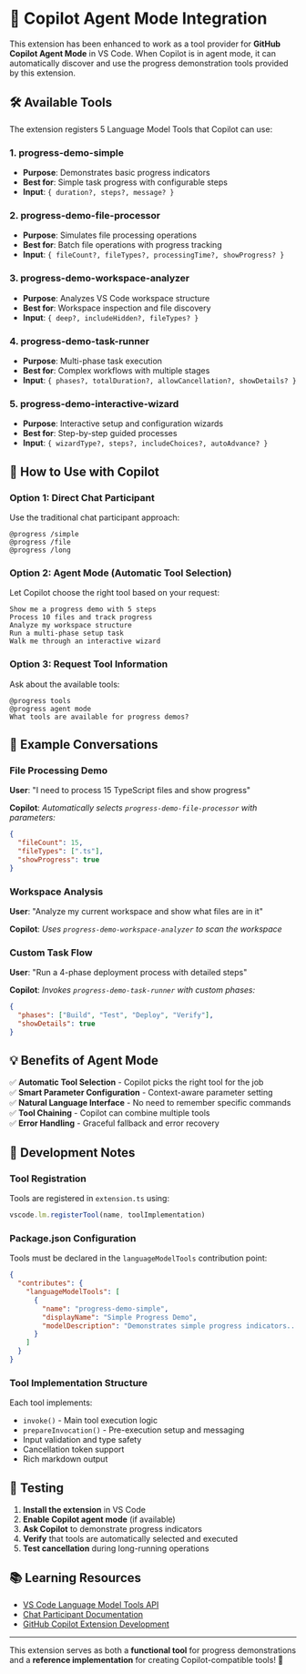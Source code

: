 # 🤖 Copilot Agent Mode Integration

This extension has been enhanced to work as a tool provider for **GitHub Copilot Agent Mode** in VS Code. When Copilot is in agent mode, it can automatically discover and use the progress demonstration tools provided by this extension.

## 🛠️ Available Tools

The extension registers 5 Language Model Tools that Copilot can use:

### 1. **progress-demo-simple**
- **Purpose**: Demonstrates basic progress indicators
- **Best for**: Simple task progress with configurable steps
- **Input**: `{ duration?, steps?, message? }`

### 2. **progress-demo-file-processor** 
- **Purpose**: Simulates file processing operations
- **Best for**: Batch file operations with progress tracking
- **Input**: `{ fileCount?, fileTypes?, processingTime?, showProgress? }`

### 3. **progress-demo-workspace-analyzer**
- **Purpose**: Analyzes VS Code workspace structure
- **Best for**: Workspace inspection and file discovery
- **Input**: `{ deep?, includeHidden?, fileTypes? }`

### 4. **progress-demo-task-runner**
- **Purpose**: Multi-phase task execution
- **Best for**: Complex workflows with multiple stages
- **Input**: `{ phases?, totalDuration?, allowCancellation?, showDetails? }`

### 5. **progress-demo-interactive-wizard**
- **Purpose**: Interactive setup and configuration wizards
- **Best for**: Step-by-step guided processes
- **Input**: `{ wizardType?, steps?, includeChoices?, autoAdvance? }`

## 🚀 How to Use with Copilot

### Option 1: Direct Chat Participant
Use the traditional chat participant approach:
```
@progress /simple
@progress /file  
@progress /long
```

### Option 2: Agent Mode (Automatic Tool Selection)
Let Copilot choose the right tool based on your request:
```
Show me a progress demo with 5 steps
Process 10 files and track progress  
Analyze my workspace structure
Run a multi-phase setup task
Walk me through an interactive wizard
```

### Option 3: Request Tool Information
Ask about the available tools:
```
@progress tools
@progress agent mode
What tools are available for progress demos?
```

## 🎯 Example Conversations

### File Processing Demo
**User**: "I need to process 15 TypeScript files and show progress"

**Copilot**: *Automatically selects `progress-demo-file-processor` with parameters:*
```json
{
  "fileCount": 15,
  "fileTypes": [".ts"],
  "showProgress": true
}
```

### Workspace Analysis
**User**: "Analyze my current workspace and show what files are in it"

**Copilot**: *Uses `progress-demo-workspace-analyzer` to scan the workspace*

### Custom Task Flow
**User**: "Run a 4-phase deployment process with detailed steps"

**Copilot**: *Invokes `progress-demo-task-runner` with custom phases:*
```json
{
  "phases": ["Build", "Test", "Deploy", "Verify"],
  "showDetails": true
}
```

## 💡 Benefits of Agent Mode

✅ **Automatic Tool Selection** - Copilot picks the right tool for the job  
✅ **Smart Parameter Configuration** - Context-aware parameter setting  
✅ **Natural Language Interface** - No need to remember specific commands  
✅ **Tool Chaining** - Copilot can combine multiple tools  
✅ **Error Handling** - Graceful fallback and error recovery  

## 🔧 Development Notes

### Tool Registration
Tools are registered in `extension.ts` using:
```typescript
vscode.lm.registerTool(name, toolImplementation)
```

### Package.json Configuration
Tools must be declared in the `languageModelTools` contribution point:
```json
{
  "contributes": {
    "languageModelTools": [
      {
        "name": "progress-demo-simple",
        "displayName": "Simple Progress Demo",
        "modelDescription": "Demonstrates simple progress indicators..."
      }
    ]
  }
}
```

### Tool Implementation Structure
Each tool implements:
- `invoke()` - Main tool execution logic
- `prepareInvocation()` - Pre-execution setup and messaging
- Input validation and type safety
- Cancellation token support
- Rich markdown output

## 🧪 Testing

1. **Install the extension** in VS Code
2. **Enable Copilot agent mode** (if available)
3. **Ask Copilot** to demonstrate progress indicators
4. **Verify** that tools are automatically selected and executed
5. **Test cancellation** during long-running operations

## 📚 Learning Resources

- [VS Code Language Model Tools API](https://code.visualstudio.com/api/extension-guides/chat)
- [Chat Participant Documentation](https://code.visualstudio.com/api/extension-guides/chat)
- [GitHub Copilot Extension Development](https://docs.github.com/en/copilot/customizing-copilot)

---

This extension serves as both a **functional tool** for progress demonstrations and a **reference implementation** for creating Copilot-compatible tools! 🎯
